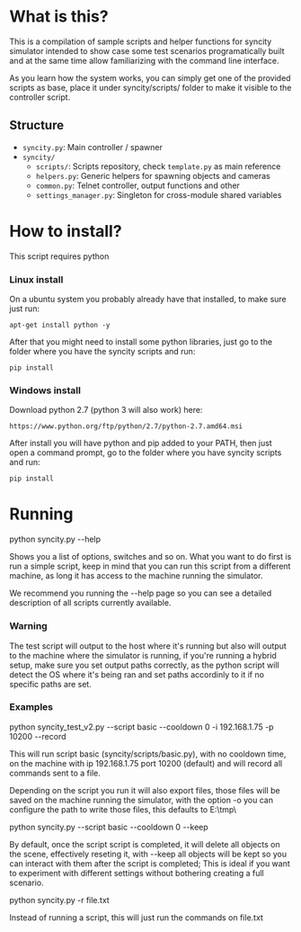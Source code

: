 # What is this?

This is a compilation of sample scripts and helper functions for syncity simulator
intended to show case some test scenarios programatically built and at the same
time allow familiarizing with the command line interface.

As you learn how the system works, you can simply get one of the provided scripts
as base, place it under syncity/scripts/ folder to make it visible to the
controller script.

## Structure

- `syncity.py`: Main controller / spawner
- `syncity/`
  - `scripts/`: Scripts repository, check `template.py` as main reference
  - `helpers.py`: Generic helpers for spawning objects and cameras
  - `common.py`: Telnet controller, output functions and other
  - `settings_manager.py`: Singleton for cross-module shared variables

# How to install?

This script requires python

### Linux install

On a ubuntu system you probably already have
that installed, to make sure just run:

`apt-get install python -y`

After that you might need to install some python libraries, just go to the folder
where you have the syncity scripts and run:

`pip install`

### Windows install

Download python 2.7 (python 3 will also work) here:

`https://www.python.org/ftp/python/2.7/python-2.7.amd64.msi`

After install you will have python and pip added to your PATH, then just open
a command prompt, go to the folder where you have syncity scripts and run:

`pip install`

# Running

python syncity.py --help

Shows you a list of options, switches and so on. What you want to do first is
run a simple script, keep in mind that you can run this script from a different
machine, as long it has access to the machine running the simulator.

We recommend you running the --help page so you can see a detailed description
of all scripts currently available.

### Warning

The test script will output to the host where it's running but also will
output to the machine where the simulator is running, if you're running a
hybrid setup, make sure you set output paths correctly, as the python script
will detect the OS where it's being ran and set paths accordinly to it if no
specific paths are set.

### Examples

python syncity_test_v2.py --script basic --cooldown 0 -i 192.168.1.75 -p 10200 --record

This will run script basic (syncity/scripts/basic.py), with no cooldown time,
on the machine with ip 192.168.1.75 port 10200 (default)
and will record all commands sent to a file.

Depending on the script you run it will also export files, those files will be
saved on the machine running the simulator, with the option -o you can configure
the path to write those files, this defaults to E:\tmp\

python syncity.py --script basic --cooldown 0 --keep

By default, once the script script is completed, it will delete all objects on
the scene, effectively reseting it, with --keep all objects will be kept so you
can interact with them after the script is completed; This is ideal if you want
to experiment with different settings without bothering creating a full scenario.

python syncity.py -r file.txt

Instead of running a script, this will just run the commands on file.txt

